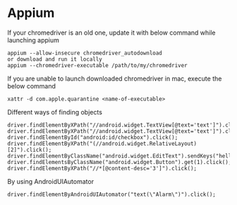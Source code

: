 # Appium


If your chromedriver is an old one, update it with below command while launching appium
    
    appium --allow-insecure chromedriver_autodownload
    or download and run it locally
    appium --chromedriver-executable /path/to/my/chromedriver    
If you are unable to launch downloaded chromedriver in mac, execute the below command

    xattr -d com.apple.quarantine <name-of-executable>

Different ways of finding objects

    driver.findElementByXPath("//android.widget.TextView[@text='text']").click();
    driver.findElementByXPath("//android.widget.TextView[@text='text']").click();
    driver.findElementById("android:id/checkbox").click();
    driver.findElementByXPath("(//android.widget.RelativeLayout)[2]").click();
    driver.findElementByClassName("android.widget.EditText").sendKeys("hello");
    driver.findElementsByClassName("android.widget.Button").get(1).click();
    driver.findElementByXPath("//*[@content-desc='3']").click();
By using AndroidUIAutomator

    driver.findElementByAndroidUIAutomator("text(\"Alarm\")").click();